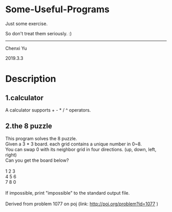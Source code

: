 # Some-Useful-Programs

Just some exercise.

So don't treat them seriously.  :)

---

Chenxi Yu

2019.3.3

# Description 

## 1.calculator

A calculator supports + - * / ^ operators.

## 2.the 8 puzzle

This program solves the 8 puzzle. \
Given a 3 * 3 board. each grid contains a unique number in 0~8. \
You can swap 0 with its neighbor grid in four directions. (up, down, left, right) \
Can you get the board below? \
 \
1 2 3 \
4 5 6 \
7 8 0 \
 \
If impossible, print "impossible" to the standard output file. \
 \
Derived from problem 1077 on poj (link: http://poj.org/problem?id=1077 )
